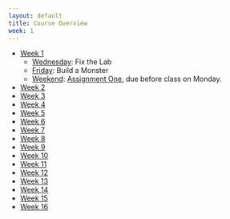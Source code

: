```yaml
---
layout: default
title: Course Overview
week: 1
---
```


* [Week 1](w00.html)
  * [Wednesday](w00.html#Wednesday): Fix the Lab
  * [Friday](w00.html#Friday): Build a Monster
  * [Weekend](w00.html#Weekend): [Assignment One](http://goo.gl/WBtl7), due before class on Monday.
* [Week 2](w01.html)
* [Week 3](w02.html)
* [Week 4](w03.html)
* [Week 5](w04.html)
* [Week 6](w05.html)
* [Week 7](w06.html)
* [Week 8](w07.html)
* [Week 9](w08.html)
* [Week 10](w09.html)
* [Week 11](w10.html)
* [Week 12](w11.html)
* [Week 13](w12.html)
* [Week 14](w13.html)
* [Week 15](w14.html)
* [Week 16](w15.html)
